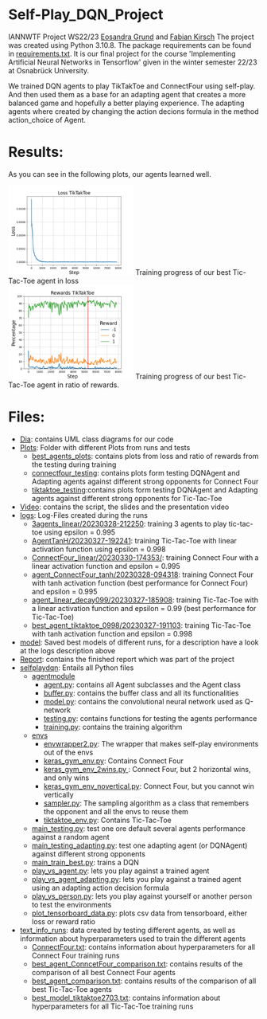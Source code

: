 # Self-Play_DQN_Project
IANNWTF Project WS22/23
 [Eosandra Grund](https://github.com/egrund/) and [Fabian Kirsch](https://github.com/Kirschberg32/)
The project was created using Python 3.10.8. The package requirements can be found in [requirements.txt](requirements.txt). It is our final project for the course 'Implementing Artificial Neural Networks in Tensorflow' given in the winter semester 22/23 at Osnabrück University. 

We trained DQN agents to play TikTakToe and ConnectFour using self-play. And then used them as a base for an adapting agent that creates a more balanced game and hopefully a better playing experience. The adapting agents where created by changing the action decions formula in the method action_choice of Agent. 

# Results: 
As you can see in the following plots, our agents learned well. 

 <div class="row">
  <div class="column">
    <img src="Plots/best_agents_plots/Loss_best_tiktaktoe.png" alt="Training progress of our best Tic-Tac-Toe agent in loss." style="width:50%">
    Training progress of our best Tic-Tac-Toe agent in loss
  </div>
  <div class="column">
    <img src="Plots/best_agents_plots/Reward_best_tiktaktoe.png" alt="Training progress of our best Tic-Tac-Toe agent in ratio of rewards." style="width:50%">
    Training progress of our best Tic-Tac-Toe agent in ratio of rewards.
  </div>
</div> 



# Files: 
* [Dia](Dia): contains UML class diagrams for our code
* [Plots](Plots): Folder with different Plots from runs and tests
  * [best_agents_plots](Plots/best_agents_plots): contains plots from loss and ratio of rewards from the testing during training
  * [connectfour_testing](Plots/connectfour_testing): contains plots form testing DQNAgent and Adapting agents against different strong opponents for Connect Four
  * [tiktaktoe_testing](Plots/tiktaktoe_testing):contains plots form testing DQNAgent and Adapting agents against different strong opponents for Tic-Tac-Toe
* [Video](Video): contains the script, the slides and the presentation video
* [logs](logs): Log-Files created during the runs
  * [3agents_linear/20230328-212250](logs/3agents_linear/20230328-212250): training 3 agents to play tic-tac-toe using epsilon = 0.995
  * [AgentTanH/20230327-192241](logs/AgentTanH/20230327-192241): training Tic-Tac-Toe with linear activation function using epsilon = 0.998
  * [ConnectFour_linear/20230330-174353/](logs/ConnectFour_linear/20230330-174353): training Connect Four with a linear activation function and epsilon = 0.995
  * [agent_ConnectFour_tanh/20230328-094318](logs/agent_ConnectFour_tanh/20230328-094318): training Connect Four with tanh activation function (best performance for Connect Four) and epsilon = 0.995
  * [agent_linear_decay099/20230327-185908](logs/agent_linear_decay099/20230327-185908): training Tic-Tac-Toe with a linear activation function and epsilon = 0.99 (best performance for Tic-Tac-Toe)
  * [best_agent_tiktaktoe_0998/20230327-191103](logs/best_agent_tiktaktoe_0998/20230327-191103): training Tic-Tac-Toe with tanh activation function and epsilon = 0.998
* [model](model): Saved best models of different runs, for a description have a look at the logs description above
* [Report](Report): contains the finished report which was part of the project
* [selfplaydqn](selfplaydqn): Entails all Python files
  * [agentmodule](selfplaydqn/agentmodule)
    * [agent.py](selfplaydqn/agentmodule/__init__.py): contains all Agent subclasses and the Agent class
    * [buffer.py](selfplaydqn/agentmodule/__init__.py): contains the buffer class and all its functionalities
    * [model.py](selfplaydqn/agentmodule/__init__.py): contains the convolutional neural network used as Q-network
    * [testing.py](selfplaydqn/agentmodule/__init__.py): contains functions for testing the agents performance
    * [training.py](selfplaydqn/agentmodule/__init__.py): contains the training algorithm
  * [envs](selfplaydqn/envs)
    * [envwrapper2.py](selfplaydqn/envs/envwrapper2.py): The wrapper that makes self-play environments out of the envs
    * [keras_gym_env.py](selfplaydqn/envs/keras_gym_env.py): Contains Connect Four
    * [keras_gym_env_2wins.py ](selfplaydqn/envs/keras_gym_env_2wins.py ): Connect Four, but 2 horizontal wins, and only wins
    * [keras_gym_env_novertical.py](selfplaydqn/envs/keras_gym_env_novertical.py): Connect Four, but you cannot win vertically
    * [sampler.py](selfplaydqn/envs/sampler.py): The sampling algorithm as a class that remembers the opponent and all the envs to reuse them
    * [tiktaktoe_env.py](selfplaydqn/envs/tiktaktoe_env.py): Contains Tic-Tac-Toe
  * [main_testing.py](selfplaydqn/main_testing.py): test one ore default several agents performance against a random agent
  * [main_testing_adapting.py](selfplaydqn/main_testing_adapting.py): test one adapting agent (or DQNAgent) against different strong opponents
  * [main_train_best.py](selfplaydqn/main_train_best.py): trains a DQN
  * [play_vs_agent.py](selfplaydqn/play_vs_agent.py): lets you play against a trained agent
  * [play_vs_agent_adapting.py](selfplaydqn/play_vs_agent_adapting.py): lets you play against a trained agent using an adapting action decision formula
  * [play_vs_person.py](selfplaydqn/play_vs_person.py): lets you play against yourself or another person to test the environments
  * [plot_tensorboard_data.py](selfplaydqn/plot_tensorboard_data.py): plots csv data from tensorboard, either loss or reward ratio
* [text_info_runs](text_info_runs): data created by testing different agents, as well as information about hyperparameters used to train the different agents
  * [ConnectFour.txt](text_info_runs/ConnectFour.txt): contains information about hyperparameters for all Connect Four training runs
  * [best_agent_ConncetFour_comparison.txt](text_info_runs/best_agent_ConncetFour_comparison.txt): contains results of the comparison of all best Connect Four agents
  * [best_agent_comparison.txt](text_info_runs/best_agent_comparison.txt): contains results of the comparison of all best Tic-Tac-Toe agents
  * [best_model_tiktaktoe2703.txt](text_info_runs/best_model_tiktaktoe2703.txt): contains information about hyperparameters for all Tic-Tac-Toe training runs
